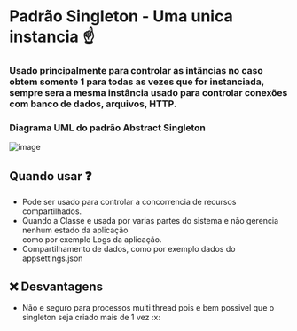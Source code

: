 # Padrão Singleton - Uma unica instancia :point_up:

<h3>Usado principalmente para controlar as intâncias no caso obtem somente 1 para todas as vezes que for instanciada,
sempre sera a mesma instância usado para controlar conexões com banco de dados, arquivos, HTTP.</h3>

<h3>Diagrama UML do padrão Abstract Singleton</h3>

![image](https://arquivo.devmedia.com.br/artigos/Higor_Medeiros/PadraoSingleton/PadraoSingleton_Java1.jpg)

## Quando usar :question: 

<ul>
  <li>Pode ser usado para controlar a concorrencia de recursos compartilhados.</li>
  <li>Quando a Classe e usada por varias partes do sistema e não gerencia nenhum estado da aplicação <br>
  como por exemplo Logs da aplicação.</li>
  <li>Compartilhamento de dados, como por exemplo dados do appsettings.json</li>
</ul>

## :x: Desvantagens

<ul>
   <li>Não e seguro para processos multi thread pois e bem possivel que o singleton seja criado mais de 1 vez :x: </li>
</ul>